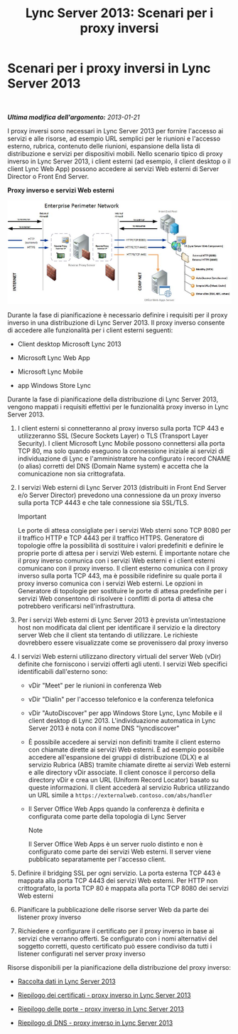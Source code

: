 ﻿---
title: 'Lync Server 2013: Scenari per i proxy inversi'
TOCTitle: Scenari per i proxy inversi
ms:assetid: 13108f59-a660-4ff1-8404-079d1cb646f2
ms:mtpsurl: https://technet.microsoft.com/it-it/library/JJ204691(v=OCS.15)
ms:contentKeyID: 49299752
ms.date: 08/24/2015
mtps_version: v=OCS.15
ms.translationtype: HT
---

# Scenari per i proxy inversi in Lync Server 2013

 

_**Ultima modifica dell'argomento:** 2013-01-21_

I proxy inversi sono necessari in Lync Server 2013 per fornire l'accesso ai servizi e alle risorse, ad esempio URL semplici per le riunioni e l'accesso esterno, rubrica, contenuto delle riunioni, espansione della lista di distribuzione e servizi per dispositivi mobili. Nello scenario tipico di proxy inverso in Lync Server 2013, i client esterni (ad esempio, il client desktop o il client Lync Web App) possono accedere ai servizi Web esterni di Server Director o Front End Server.

**Proxy inverso e servizi Web esterni**

![Proxy inverso e servizi Web esterni](images/JJ204932.13142405-d5c9-45b7-a8b7-a8c89f09c97c(OCS.15).jpg "Proxy inverso e servizi Web esterni")

Durante la fase di pianificazione è necessario definire i requisiti per il proxy inverso in una distribuzione di Lync Server 2013. Il proxy inverso consente di accedere alle funzionalità per i client esterni seguenti:

  - Client desktop Microsoft Lync 2013

  - Microsoft Lync Web App

  - Microsoft Lync Mobile

  - app Windows Store Lync

Durante la fase di pianificazione della distribuzione di Lync Server 2013, vengono mappati i requisiti effettivi per le funzionalità proxy inverso in Lync Server 2013.

1.  I client esterni si connetteranno al proxy inverso sulla porta TCP 443 e utilizzeranno SSL (Secure Sockets Layer) o TLS (Transport Layer Security). I client Microsoft Lync Mobile possono connettersi alla porta TCP 80, ma solo quando eseguono la connessione iniziale ai servizi di individuazione di Lync e l'amministratore ha configurato i record CNAME (o alias) corretti del DNS (Domain Name system) e accetta che la comunicazione non sia crittografata.

2.  I servizi Web esterni di Lync Server 2013 (distribuiti in Front End Server e/o Server Director) prevedono una connessione da un proxy inverso sulla porta TCP 4443 e che tale connessione sia SSL/TLS.
    
    > [!important]  
    > Le porte di attesa consigliate per i servizi Web sterni sono TCP 8080 per il traffico HTTP e TCP 4443 per il traffico HTTPS. Generatore di topologie offre la possibilità di sostituire i valori predefiniti e definire le proprie porte di attesa per i servizi Web esterni. È importante notare che il proxy inverso comunica con i servizi Web esterni e i client esterni comunicano con il proxy inverso. Il client esterno comunica con il proxy inverso sulla porta TCP 443, ma è possibile ridefinire su quale porta il proxy inverso comunica con i servizi Web esterni. Le opzioni in Generatore di topologie per sostituire le porte di attesa predefinite per i servizi Web consentono di risolvere i conflitti di porta di attesa che potrebbero verificarsi nell'infrastruttura.

3.  Per i servizi Web esterni di Lync Server 2013 è prevista un'intestazione host non modificata dal client per identificare il servizio e la directory server Web che il client sta tentando di utilizzare. Le richieste dovrebbero essere visualizzate come se provenissero dal proxy inverso

4.  I servizi Web esterni utilizzano directory virtuali del server Web (vDir) definite che forniscono i servizi offerti agli utenti. I servizi Web specifici identificabili dall'esterno sono:
    
      - vDir "Meet" per le riunioni in conferenza Web
    
      - vDir "Dialin" per l'accesso telefonico e la conferenza telefonica
    
      - vDir "AutoDiscover" per app Windows Store Lync, Lync Mobile e il client desktop di Lync 2013. L'individuazione automatica in Lync Server 2013 è nota con il nome DNS "lyncdiscover"
    
      - È possibile accedere ai servizi non definiti tramite il client esterno con chiamate dirette ai servizi Web esterni. È ad esempio possibile accedere all'espansione dei gruppi di distribuzione (DLX) e al servizio Rubrica (ABS) tramite chiamate dirette ai servizi Web esterni e alle directory vDir associate. Il client conosce il percorso della directory vDir e crea un URL (Uniform Record Locator) basato su queste informazioni. Il client accederà al servizio Rubrica utilizzando un URL simile a `https://externalweb.contoso.com/abs/handler`
    
      - Il Server Office Web Apps quando la conferenza è definita e configurata come parte della topologia di Lync Server
        

        > [!NOTE]
        > Il Server Office Web Apps è un server ruolo distinto e non è configurato come parte dei servizi Web esterni. Il server viene pubblicato separatamente per l'accesso client.



5.  Definire il bridging SSL per ogni servizio. La porta esterna TCP 443 è mappata alla porta TCP 4443 dei servizi Web esterni. Per HTTP non crittografato, la porta TCP 80 è mappata alla porta TCP 8080 dei servizi Web esterni

6.  Pianificare la pubblicazione delle risorse server Web da parte dei listener proxy inverso

7.  Richiedere e configurare il certificato per il proxy inverso in base ai servizi che verranno offerti. Se configurato con i nomi alternativi del soggetto corretti, questo certificato può essere condiviso da tutti i listener configurati nel server proxy inverso

Risorse disponibili per la pianificazione della distribuzione del proxy inverso:

  - [Raccolta dati in Lync Server 2013](lync-server-2013-data-collection.md)

  - [Riepilogo dei certificati - proxy inverso in Lync Server 2013](lync-server-2013-certificate-summary-reverse-proxy.md)

  - [Riepilogo delle porte - proxy inverso in Lync Server 2013](lync-server-2013-port-summary-reverse-proxy.md)

  - [Riepilogo di DNS - proxy inverso in Lync Server 2013](lync-server-2013-dns-summary-reverse-proxy.md)


